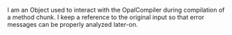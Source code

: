 I am an Object used to interact with the OpalCompiler during compilation of a method chunk. I keep a reference to the original input so that error messages can be properly analyzed later-on.